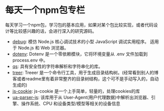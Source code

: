 # 每天一个npm包专栏

每天学习一个npm包，学习包的基本应用，如果对某个包比较实现，或者代码设计等比较感兴趣的话，会进行深入的研究源码。

- [debug](https://www.npmjs.com/package/debug): 模仿 Node.js 核心调试技术的小型 JavaScript 调试实用程序。 适用于 Node.js 和 Web 浏览器。
- [dotenv](https://www.npmjs.com/package/dotenv): Dotenv 是一个零依赖模块，它将环境变量从 .env 文件加载到 process.env 中。
- [qs](https://www.npmjs.com/package/qs): 具有安全性的字符串解析和字符串化的库。
- [treer](https://www.npmjs.com/package/treer): Treeer 是一个命令行工具，用于生成目录结构树。(经常看到别人的博客或者readme里有着非常整齐的目录树结构，这个可不是手动写入的，自动生成的)
- [js-cookie](https://www.npmjs.com/package/js-cookie): js-cookie 是一个上手简单，轻量的，处理cookies的库
- [ua-parser-js](https://www.npmjs.com/package/ua-parser-js): 该库用于从 User-Agent(用户代理数据)中解析出浏览器、引擎、操作系统、CPU 和设备类型/模型等相关的设备信息